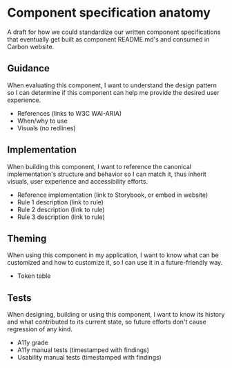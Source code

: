 # Component specification anatomy

A draft for how we could standardize our written component specifications that
eventually get built as component README.md's and consumed in Carbon website.

## Guidance

When evaluating this component, I want to understand the design pattern so I can
determine if this component can help me provide the desired user experience.

- References (links to W3C WAI-ARIA)
- When/why to use
- Visuals (no redlines)

## Implementation

When building this component, I want to reference the canonical implementation's
structure and behavior so I can match it, thus inherit visuals, user experience
and accessibility efforts.

- Reference implementation (link to Storybook, or embed in website)
- Rule 1 description (link to rule)
- Rule 2 description (link to rule)
- Rule 3 description (link to rule)

## Theming

When using this component in my application, I want to know what can be
customized and how to customize it, so I can use it in a future-friendly way.

- Token table

## Tests

When designing, building or using this component, I want to know its history and
what contributed to its current state, so future efforts don't cause regression
of any kind.

- A11y grade
- A11y manual tests (timestamped with findings)
- Usability manual tests (timestamped with findings)
